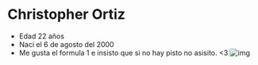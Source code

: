 # Christopher Ortiz
- Edad 22 años
- Naci el 6 de agosto del 2000
- Me gusta el formula 1 e insisto que si no hay pisto no asisito. <3
![img](https://scontent.fmex24-1.fna.fbcdn.net/v/t39.30808-6/304741133_2784476408353778_5102891875281673964_n.jpg?_nc_cat=105&ccb=1-7&_nc_sid=09cbfe&_nc_ohc=VRQ_8ZkWqvkAX8pKI_k&_nc_ht=scontent.fmex24-1.fna&oh=00_AT-pKgdgYhRNf-4wd1RQK8y2Ig3X0kRv_AyVLaB6SV8EdA&oe=633A79CF)
